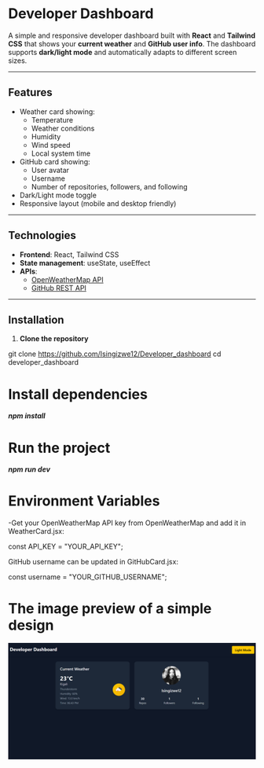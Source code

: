 # Developer Dashboard

A simple and responsive developer dashboard built with **React** and **Tailwind CSS** that shows your **current weather** and **GitHub user info**. The dashboard supports **dark/light mode** and automatically adapts to different screen sizes.

---

## Features

- Weather card showing:
  - Temperature
  - Weather conditions
  - Humidity
  - Wind speed
  - Local system time
- GitHub card showing:
  - User avatar
  - Username
  - Number of repositories, followers, and following
- Dark/Light mode toggle
- Responsive layout (mobile and desktop friendly)

---

## Technologies

- **Frontend**: React, Tailwind CSS
- **State management**: useState, useEffect
- **APIs**:
  - [OpenWeatherMap API](https://openweathermap.org/api)
  - [GitHub REST API](https://docs.github.com/en/rest)

---

## Installation

1. **Clone the repository**

git clone https://github.com/Isingizwe12/Developer_dashboard
cd developer_dashboard 

# Install dependencies
***npm install***

# Run the project

***npm run dev***

# Environment Variables
-Get your OpenWeatherMap API key from OpenWeatherMap
 and add it in WeatherCard.jsx: 

 const API_KEY = "YOUR_API_KEY";

 GitHub username can be updated in GitHubCard.jsx:

 const username = "YOUR_GITHUB_USERNAME";

 # The image preview of a simple design
![websitePreview](public/images/developer-dashboard.png)




